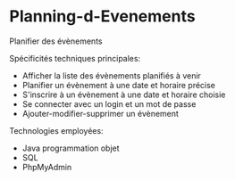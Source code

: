 # Planning-d-Evenements
Planifier des évènements

Spécificités techniques principales:
- Afficher la liste des évènements planifiés à venir
- Planifier un évènement à une date et horaire précise
- S'inscrire à un évènement à une date et horaire choisie
- Se connecter avec un login et un mot de passe
- Ajouter-modifier-supprimer un évènement

Technologies employées:
- Java programmation objet
- SQL
- PhpMyAdmin
